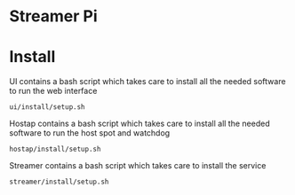 # Streamer Pi

# Install

UI contains a bash script which takes care to install all the needed software to run the web interface 

`ui/install/setup.sh`


Hostap contains a bash script which takes care to install all the needed software to run the host spot and watchdog 
       
`hostap/install/setup.sh`

Streamer contains a bash script which takes care to install the service

`streamer/install/setup.sh`
